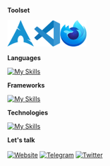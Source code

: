 **Toolset**

<img src="./arch.svg" height="60" width="60"><img src="./code.svg" height="60" width="60"><img src="./firefox.svg" height="60" width="60">

**Languages**

[![My Skills](https://skillicons.dev/icons?i=ts,js,mysql,mongodb)](https://skillicons.dev)
<br />

**Frameworks**

[![My Skills](https://skillicons.dev/icons?i=react,nextjs,express,nodejs,sass,tailwind,bootstrap)](https://skillicons.dev)
<br />

**Technologies**

[![My Skills](https://skillicons.dev/icons?i=firebase,prisma,vite,figma,redux,git,postman)](https://skillicons.dev)
<br />

**Let's talk**
<br /> <br />
[![Website](https://img.shields.io/badge/-Mohammedd.com-gray?logo=about.me&style=for-the-badge&logoColor=white)](https://mohammedd.com)
[![Telegram](https://img.shields.io/badge/-Telegram-gray?logo=Telegram&style=for-the-badge&logoColor=white)](https://t.me/Mohammed_jabbar)
[![Twitter](https://img.shields.io/badge/-LinkedIn-gray?logo=linkedin&style=for-the-badge&logoColor=white)](https://www.linkedin.com/in/mohammedd-jabbar)
